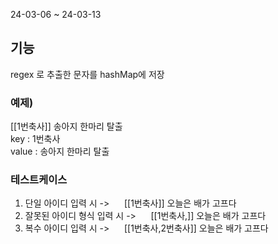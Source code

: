 24-03-06 ~ 24-03-13

## 기능
regex 로 추출한 문자를 hashMap에 저장

### 예제)
[[1번축사]] 송아지 한마리 탈출<br>
key : 1번축사<br> value : 송아지 한마리 탈출

### 테스트케이스
1. 단일 아이디 입력 시 ->  &nbsp; &nbsp; &nbsp;[[1번축사]] 오늘은 배가 고프다
2. 잘못된 아이디 형식 입력 시 ->  &nbsp; &nbsp; &nbsp;[[1번축사,]] 오늘은 배가 고프다
3. 복수 아이디 입력 시 ->  &nbsp; &nbsp; &nbsp;[[1번축사,2번축사]] 오늘은 배가 고프다



